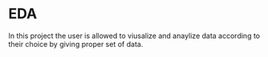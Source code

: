 # EDA
In this project the user is allowed to viusalize and anaylize data according to their choice by giving proper set of data.
